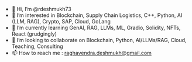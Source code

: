 - 👋 Hi, I’m @rdeshmukh73
- 👀 I’m interested in Blockchain, Supply Chain Logistics, C++, Python, AI (LLM, RAG), Crypto, SAP, Cloud, GoLang 
- 🌱 I’m currently learning GenAI, RAG, LLMs, ML, Gradio, Solidity, NFTs, React (grudgingly)
- 💞️ I’m looking to collaborate on Blockchain, Python, AI/LLMs/RAG, Cloud, Teaching, Consulting
- 📫 How to reach me : raghavendra.deshmukh@gmail.com

<!---
rdeshmukh73/rdeshmukh73 is a ✨ special ✨ repository because its `README.md` (this file) appears on your GitHub profile.
You can click the Preview link to take a look at your changes.
--->
